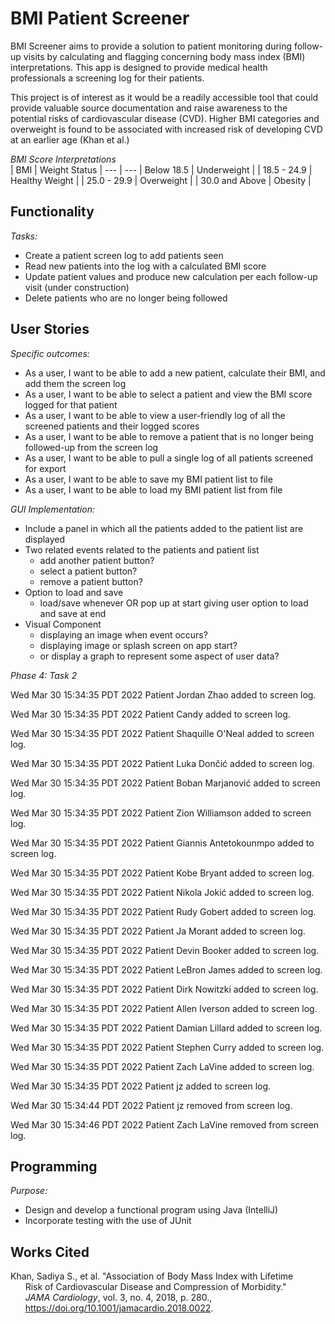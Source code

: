 # BMI Patient Screener

BMI Screener aims to provide a solution to patient monitoring 
during follow-up visits by calculating and 
flagging concerning body mass index (BMI) interpretations. This app is 
designed to provide medical health professionals a screening log 
for their patients. 

This project is of interest as it would be a readily accessible tool
that could provide valuable source documentation
and raise awareness to the potential risks of 
cardiovascular disease (CVD). Higher BMI categories
and overweight is found to be associated with 
increased risk of developing CVD at an earlier age (Khan et al.)

*BMI Score Interpretations* <br />
| BMI | Weight Status | 
 --- | --- 
| Below 18.5 | Underweight |
| 18.5 - 24.9 | Healthy Weight |
| 25.0 - 29.9 | Overweight |
| 30.0 and Above | Obesity |


## Functionality

*Tasks:*
- Create a patient screen log to add patients seen
- Read new patients into the log with a calculated BMI score
- Update patient values and produce new calculation per each follow-up visit (under construction)
- Delete patients who are no longer being followed

## User Stories

*Specific outcomes:*
- As a user, I want to be able to add a new patient, calculate their BMI, and add them the screen log
- As a user, I want to be able to select a patient and view the BMI score logged for that patient
- As a user, I want to be able to view a user-friendly log of all the screened patients and their logged scores
- As a user, I want to be able to remove a patient that is no longer being followed-up from the screen log
- As a user, I want to be able to pull a single log of all patients screened for export
- As a user, I want to be able to save my BMI patient list to file
- As a user, I want to be able to load my BMI patient list from file

*GUI Implementation:*
- Include a panel in which all the patients added to the patient list are displayed
- Two related events related to the patients and patient list
  - add another patient button?
  - select a patient button?
  - remove a patient button?
- Option to load and save
  - load/save whenever OR pop up at start giving user option to load and save at end
- Visual Component
  - displaying an image when event occurs?
  - displaying image or splash screen on app start?
  - or display a graph to represent some aspect of user data?

*Phase 4: Task 2* 

Wed Mar 30 15:34:35 PDT 2022
Patient Jordan Zhao added to screen log.

Wed Mar 30 15:34:35 PDT 2022
Patient Candy added to screen log.

Wed Mar 30 15:34:35 PDT 2022
Patient Shaquille O'Neal added to screen log.

Wed Mar 30 15:34:35 PDT 2022
Patient Luka Dončić added to screen log.

Wed Mar 30 15:34:35 PDT 2022
Patient Boban Marjanović added to screen log.

Wed Mar 30 15:34:35 PDT 2022
Patient Zion Williamson added to screen log.

Wed Mar 30 15:34:35 PDT 2022
Patient Giannis Antetokounmpo added to screen log.

Wed Mar 30 15:34:35 PDT 2022
Patient Kobe Bryant added to screen log.

Wed Mar 30 15:34:35 PDT 2022
Patient Nikola Jokić added to screen log.

Wed Mar 30 15:34:35 PDT 2022
Patient Rudy Gobert added to screen log.

Wed Mar 30 15:34:35 PDT 2022
Patient Ja Morant added to screen log.

Wed Mar 30 15:34:35 PDT 2022
Patient Devin Booker added to screen log.

Wed Mar 30 15:34:35 PDT 2022
Patient LeBron James added to screen log.

Wed Mar 30 15:34:35 PDT 2022
Patient Dirk Nowitzki added to screen log.

Wed Mar 30 15:34:35 PDT 2022
Patient Allen Iverson added to screen log.

Wed Mar 30 15:34:35 PDT 2022
Patient Damian Lillard added to screen log.

Wed Mar 30 15:34:35 PDT 2022
Patient Stephen Curry added to screen log.

Wed Mar 30 15:34:35 PDT 2022
Patient Zach LaVine added to screen log.

Wed Mar 30 15:34:35 PDT 2022
Patient jz added to screen log.

Wed Mar 30 15:34:44 PDT 2022
Patient jz removed from screen log.

Wed Mar 30 15:34:46 PDT 2022
Patient Zach LaVine removed from screen log.


## Programming 

*Purpose:*
- Design and develop a functional program using Java (IntelliJ)
- Incorporate testing with the use of JUnit

## Works Cited

Khan, Sadiya S., et al. "Association of Body Mass Index with Lifetime <br />
&nbsp;&nbsp;&nbsp;&nbsp;&nbsp;&nbsp;Risk of Cardiovascular Disease and Compression of Morbidity."<br />
&nbsp;&nbsp;&nbsp;&nbsp;&nbsp;&nbsp;*JAMA Cardiology*, vol. 3, no. 4, 2018, p. 280., <br />
&nbsp;&nbsp;&nbsp;&nbsp;&nbsp;&nbsp;https://doi.org/10.1001/jamacardio.2018.0022.

